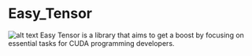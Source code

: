 # Easy_Tensor
![alt text](https://github.com/kylekim00/Easy_Tensor/blob/main/슬라이드1.JPG?raw=true)
Easy Tensor is a library that aims to get a boost by focusing on essential tasks for CUDA programming developers.
